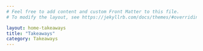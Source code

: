 ```yaml
---
# Feel free to add content and custom Front Matter to this file.
# To modify the layout, see https://jekyllrb.com/docs/themes/#overriding-theme-defaults

layout: home-takeaways
title: "Takeaways"
category: Takeaways
---
```

